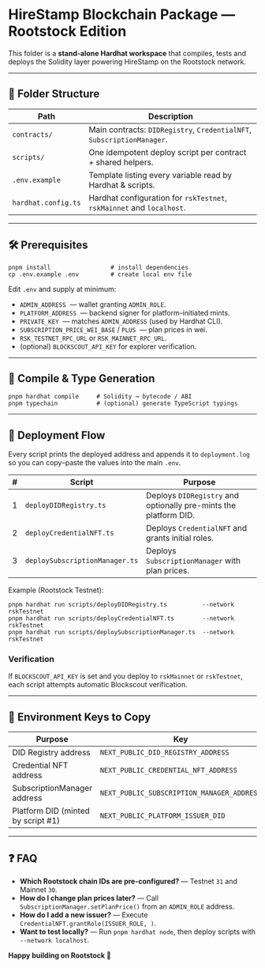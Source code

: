 # HireStamp Blockchain Package — Rootstock Edition

This folder is a **stand-alone Hardhat workspace** that compiles, tests and deploys the Solidity layer powering HireStamp on the Rootstock network.

---

## 📂 Folder Structure

| Path                | Description                                                            |
| ------------------- | ---------------------------------------------------------------------- |
| `contracts/`        | Main contracts: `DIDRegistry`, `CredentialNFT`, `SubscriptionManager`. |
| `scripts/`          | One idempotent deploy script per contract + shared helpers.            |
| `.env.example`      | Template listing every variable read by Hardhat & scripts.             |
| `hardhat.config.ts` | Hardhat configuration for `rskTestnet`, `rskMainnet` and `localhost`.  |

---

## 🛠 Prerequisites

```
pnpm install                 # install dependencies
cp .env.example .env         # create local env file
```

Edit `.env` and supply at minimum:

- `ADMIN_ADDRESS`  — wallet granting `ADMIN_ROLE`.
- `PLATFORM_ADDRESS`  — backend signer for platform-initiated mints.
- `PRIVATE_KEY`  — matches `ADMIN_ADDRESS` (used by Hardhat CLI).
- `SUBSCRIPTION_PRICE_WEI_BASE` / `PLUS`  — plan prices in wei.
- `RSK_TESTNET_RPC_URL` or `RSK_MAINNET_RPC_URL`.
- (optional) `BLOCKSCOUT_API_KEY` for explorer verification.

---

## 🔨 Compile & Type Generation

```
pnpm hardhat compile     # Solidity → bytecode / ABI
pnpm typechain           # (optional) generate TypeScript typings
```

---

## 🚀 Deployment Flow

Every script prints the deployed address and appends it to `deployment.log` so you can copy–paste the values into the main `.env`.

| #   | Script                         | Purpose                                                          |
| --- | ------------------------------ | ---------------------------------------------------------------- |
| 1   | `deployDIDRegistry.ts`         | Deploys `DIDRegistry` and optionally pre-mints the platform DID. |
| 2   | `deployCredentialNFT.ts`       | Deploys `CredentialNFT` and grants initial roles.                |
| 3   | `deploySubscriptionManager.ts` | Deploys `SubscriptionManager` with plan prices.                  |

Example (Rootstock Testnet):

```
pnpm hardhat run scripts/deployDIDRegistry.ts          --network rskTestnet
pnpm hardhat run scripts/deployCredentialNFT.ts        --network rskTestnet
pnpm hardhat run scripts/deploySubscriptionManager.ts  --network rskTestnet
```

### Verification

If `BLOCKSCOUT_API_KEY` is set and you deploy to `rskMainnet` or `rskTestnet`, each script attempts automatic Blockscout verification.

---

## 📝 Environment Keys to Copy

| Purpose                            | Key                                        |
| ---------------------------------- | ------------------------------------------ |
| DID Registry address               | `NEXT_PUBLIC_DID_REGISTRY_ADDRESS`         |
| Credential NFT address             | `NEXT_PUBLIC_CREDENTIAL_NFT_ADDRESS`       |
| SubscriptionManager address        | `NEXT_PUBLIC_SUBSCRIPTION_MANAGER_ADDRESS` |
| Platform DID (minted by script #1) | `NEXT_PUBLIC_PLATFORM_ISSUER_DID`          |

---

## ❓ FAQ

- **Which Rootstock chain IDs are pre-configured?** — Testnet `31` and Mainnet `30`.
- **How do I change plan prices later?** — Call `SubscriptionManager.setPlanPrice()` from an `ADMIN_ROLE` address.
- **How do I add a new issuer?** — Execute `CredentialNFT.grantRole(ISSUER_ROLE, )`.
- **Want to test locally?** — Run `pnpm hardhat node`, then deploy scripts with `--network localhost`.

**Happy building on Rootstock 🚀**
